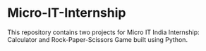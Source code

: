 # Micro-IT-Internship
This repository contains two projects for Micro IT India Internship: Calculator and Rock-Paper-Scissors Game built using Python.
